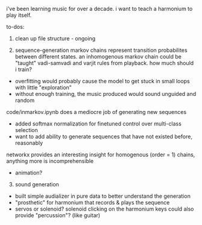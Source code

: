 i've been learning music for over a decade. i want to teach a harmonium to play itself.

to-dos:

1. clean up file structure - ongoing

2. sequence-generation
markov chains represent transition probabilites between different states. an inhomogenous markov chain could be "taught" vadi-samvadi and varjit rules from playback.
how much should i train?
- overfitting would probably cause the model to get stuck in small loops with little "exploration"
- without enough training, the music produced would sound unguided and random

code/inmarkov.ipynb does a mediocre job of generating new sequences
- added softmax normalization for finetuned control over multi-class selection
- want to add ability to generate sequences that have not existed before, reasonably

networkx provides an interesting insight for homogenous (order = 1) chains, anything more is incomprehensible
- animation?

3. sound generation
- built simple audializer in pure data to better understand the generation
- "prosthetic" for harmonium that records & plays the sequence
- servos or solenoid?
    solenoid clicking on the harmonium keys could also provide "percussion"? (like guitar)
